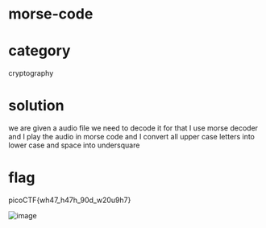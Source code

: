# morse-code
# category
cryptography
# solution
we are given a audio file we need to decode it for that I use morse decoder and I play the audio in morse code and I convert all upper case letters into lower case and space into undersquare
# flag
picoCTF{wh47_h47h_90d_w20u9h7}

![image](https://user-images.githubusercontent.com/92683901/178107978-535f2075-e5e5-4740-8cab-d2f66f5a82b5.png)
